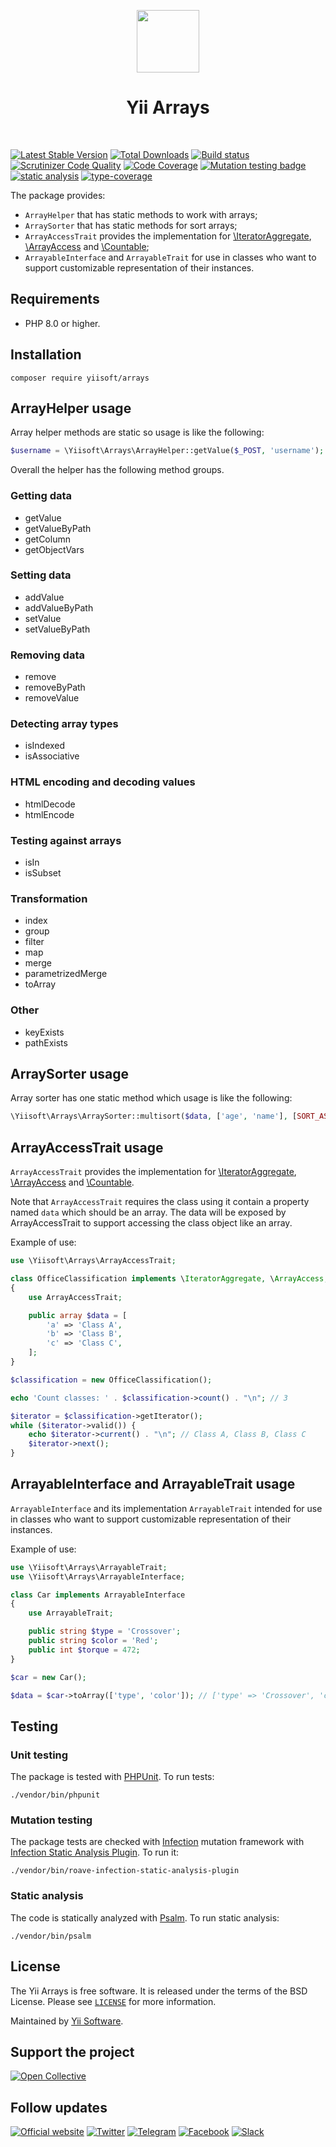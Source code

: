 <p align="center">
    <a href="https://github.com/yiisoft" target="_blank">
        <img src="https://yiisoft.github.io/docs/images/yii_logo.svg" height="100px">
    </a>
    <h1 align="center">Yii Arrays</h1>
    <br>
</p>

[![Latest Stable Version](https://poser.pugx.org/yiisoft/arrays/v/stable.png)](https://packagist.org/packages/yiisoft/arrays)
[![Total Downloads](https://poser.pugx.org/yiisoft/arrays/downloads.png)](https://packagist.org/packages/yiisoft/arrays)
[![Build status](https://github.com/yiisoft/arrays/workflows/build/badge.svg)](https://github.com/yiisoft/arrays/actions?query=workflow%3Abuild)
[![Scrutinizer Code Quality](https://scrutinizer-ci.com/g/yiisoft/arrays/badges/quality-score.png?b=master)](https://scrutinizer-ci.com/g/yiisoft/arrays/?branch=master)
[![Code Coverage](https://scrutinizer-ci.com/g/yiisoft/arrays/badges/coverage.png?b=master)](https://scrutinizer-ci.com/g/yiisoft/arrays/?branch=master)
[![Mutation testing badge](https://img.shields.io/endpoint?style=flat&url=https%3A%2F%2Fbadge-api.stryker-mutator.io%2Fgithub.com%2Fyiisoft%2Farrays%2Fmaster)](https://dashboard.stryker-mutator.io/reports/github.com/yiisoft/arrays/master)
[![static analysis](https://github.com/yiisoft/arrays/workflows/static%20analysis/badge.svg)](https://github.com/yiisoft/arrays/actions?query=workflow%3A%22static+analysis%22)
[![type-coverage](https://shepherd.dev/github/yiisoft/arrays/coverage.svg)](https://shepherd.dev/github/yiisoft/arrays)

The package provides:

- `ArrayHelper` that has static methods to work with arrays;
- `ArraySorter` that has static methods for sort arrays;
- `ArrayAccessTrait` provides the implementation for
  [\IteratorAggregate](https://www.php.net/manual/class.iteratoraggregate),
  [\ArrayAccess](https://www.php.net/manual/class.arrayaccess) and
  [\Countable](https://www.php.net/manualn/class.countable.php);
- `ArrayableInterface` and `ArrayableTrait` for use in classes who want to support customizable representation of their instances.

## Requirements

- PHP 8.0 or higher.

## Installation

```shell
composer require yiisoft/arrays
```

## ArrayHelper usage

Array helper methods are static so usage is like the following:

```php
$username = \Yiisoft\Arrays\ArrayHelper::getValue($_POST, 'username');
```

Overall the helper has the following method groups.

### Getting data

- getValue
- getValueByPath
- getColumn
- getObjectVars

### Setting data

- addValue
- addValueByPath
- setValue
- setValueByPath

### Removing data

- remove
- removeByPath
- removeValue

### Detecting array types

- isIndexed
- isAssociative

### HTML encoding and decoding values

- htmlDecode
- htmlEncode

### Testing against arrays

- isIn
- isSubset

### Transformation

- index
- group
- filter
- map
- merge
- parametrizedMerge
- toArray

### Other

- keyExists
- pathExists

## ArraySorter usage

Array sorter has one static method which usage is like the following:

```php
\Yiisoft\Arrays\ArraySorter::multisort($data, ['age', 'name'], [SORT_ASC, SORT_DESC]);
```

## ArrayAccessTrait usage

`ArrayAccessTrait` provides the implementation for
[\IteratorAggregate](https://www.php.net/manual/class.iteratoraggregate),
[\ArrayAccess](https://www.php.net/manual/class.arrayaccess) and
[\Countable](https://www.php.net/manualn/class.countable.php).
 
Note that `ArrayAccessTrait` requires the class using it contain a property named `data` which should be an array.
The data will be exposed by ArrayAccessTrait to support accessing the class object like an array.

Example of use:

```php
use \Yiisoft\Arrays\ArrayAccessTrait;

class OfficeClassification implements \IteratorAggregate, \ArrayAccess, \Countable
{
    use ArrayAccessTrait;

    public array $data = [
        'a' => 'Class A',
        'b' => 'Class B',
        'c' => 'Class C',
    ];
}

$classification = new OfficeClassification();

echo 'Count classes: ' . $classification->count() . "\n"; // 3

$iterator = $classification->getIterator();
while ($iterator->valid()) {
    echo $iterator->current() . "\n"; // Class A, Class B, Class C
    $iterator->next();
}
```

## ArrayableInterface and ArrayableTrait usage

`ArrayableInterface` and its implementation `ArrayableTrait` intended for use in classes who want to support customizable representation of their instances.

Example of use:

```php
use \Yiisoft\Arrays\ArrayableTrait;
use \Yiisoft\Arrays\ArrayableInterface;

class Car implements ArrayableInterface
{
    use ArrayableTrait;

    public string $type = 'Crossover';
    public string $color = 'Red';
    public int $torque = 472;
}

$car = new Car();

$data = $car->toArray(['type', 'color']); // ['type' => 'Crossover', 'color' => 'Red']
```

## Testing

### Unit testing

The package is tested with [PHPUnit](https://phpunit.de/). To run tests:

```shell
./vendor/bin/phpunit
```

### Mutation testing

The package tests are checked with [Infection](https://infection.github.io/) mutation framework with
[Infection Static Analysis Plugin](https://github.com/Roave/infection-static-analysis-plugin). To run it:

```shell
./vendor/bin/roave-infection-static-analysis-plugin
```

### Static analysis

The code is statically analyzed with [Psalm](https://psalm.dev/). To run static analysis:

```shell
./vendor/bin/psalm
```

## License

The Yii Arrays is free software. It is released under the terms of the BSD License. Please see [`LICENSE`](./LICENSE.md) for more information.

Maintained by [Yii Software](https://www.yiiframework.com/).

## Support the project

[![Open Collective](https://img.shields.io/badge/Open%20Collective-sponsor-7eadf1?logo=open%20collective&logoColor=7eadf1&labelColor=555555)](https://opencollective.com/yiisoft)

## Follow updates

[![Official website](https://img.shields.io/badge/Powered_by-Yii_Framework-green.svg?style=flat)](https://www.yiiframework.com/)
[![Twitter](https://img.shields.io/badge/twitter-follow-1DA1F2?logo=twitter&logoColor=1DA1F2&labelColor=555555?style=flat)](https://twitter.com/yiiframework)
[![Telegram](https://img.shields.io/badge/telegram-join-1DA1F2?style=flat&logo=telegram)](https://t.me/yii3en)
[![Facebook](https://img.shields.io/badge/facebook-join-1DA1F2?style=flat&logo=facebook&logoColor=ffffff)](https://www.facebook.com/groups/yiitalk)
[![Slack](https://img.shields.io/badge/slack-join-1DA1F2?style=flat&logo=slack)](https://yiiframework.com/go/slack)
